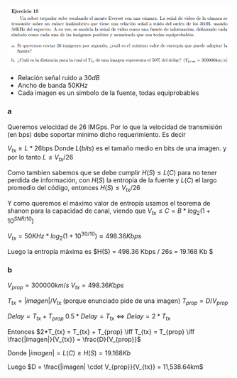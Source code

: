 ![](enunciado.png)

- Relación señal ruido a $30dB$
- Ancho de banda $50KHz$
- Cada imagen es un simbolo de la fuente, todas equiprobables

### a

Queremos velocidad de 26 IMGps. Por lo que la velocidad de transmisión (en bps) debe soportar minimo dicho requerimiento. Es decir 

$V_{tx} \geq L * 26 \text{bps}$ Donde $L(bits)$ es el tamaño medio en bits de una imagen. y por lo tanto $L \leq V_{tx}/26$

Como tambien sabemos que se debe cumplir $H(S) \leq L(C)$ para no tener perdida de información, con $H(S)$ la entropía de la fuente y $L(C)$ el largo promedio del código, entonces $H(S) \leq V_{tx}/26$

Y como queremos el máximo valor de entropía usamos el teorema de shanon para la capacidad de canal, viendo que $V_{tx} \leq C = B * log_2(1+10^{SNR/10})$

$V_{tx} = 50KHz * log_2(1+10^{30/10}) \approx 498.36 Kbps$

Luego la entropía máxima es $H(S) = 498.36 Kbps / 26s = 19.168 Kb $

### b

$V_{prop} = 300000km/s$
$V_{tx} = 498.36 Kbps$

$T_{tx} = |imagen|/V_{tx}$ (porque enunciado pide de una imagen)
$T_{prop} = D/V_{prop}$

$Delay = T_{tx} + T_{prop}$
$0.5 *Delay = T_{tx} \iff Delay = 2 * T_{tx}$

Entonces $2*T_{tx} = T_{tx} + T_{prop} \iff T_{tx} = T_{prop} \iff \frac{|imagen|}{V_{tx}} = \frac{D}{V_{prop}}$

Donde $|imagen| = L(C) \geq H(S) = 19.168Kb$

Luego $D = \frac{|imagen| \cdot V_{prop}}{V_{tx}} = 11,538.64km$
